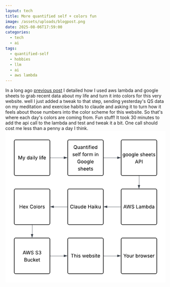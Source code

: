 ```yaml
---
layout: tech
title: More quantified self + colors fun
image: /assets/uploads/blogpost.png
date: 2025-08-06T17:59:00
categories:
  - tech
  - ai
tags:
  - quantified-self
  - hobbies
  - llm
  - ai
  - aws lambda
---
```

In a long ago [previous post](https://elialbert.com/blog/quantified-self-lambda/) I detailed how I used aws lambda and google sheets to grab recent data about my life and turn it into colors for this very website.
well I just added a tweak to that step, sending yesterday's QS data on my meditation and exercise habits to claude and asking it to turn how it feels about those numbers into the color scheme for this website. So that's where each day's colors are coming from. Fun stuff!
It took 30 minutes to add the api call to the lambda and test and tweak it a bit. One call should cost me less than a penny a day I think.![](/assets/uploads/blogpost.png)
